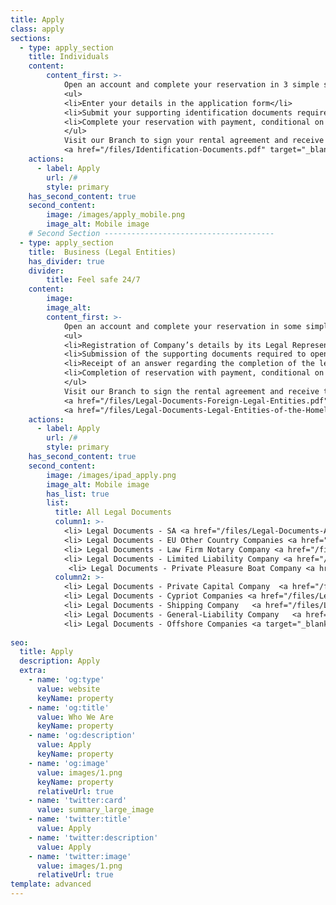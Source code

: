 ```yaml
---
title: Apply
class: apply
sections:
  - type: apply_section
    title: Individuals
    content: 
        content_first: >-
            Open an account and complete your reservation in 3 simple steps: 
            <ul>
            <li>Enter your details in the application form</li>
            <li>Submit your supporting identification documents required to open a customer account for individuals.</li>
            <li>Complete your reservation with payment, conditional on availability.</li>
            </ul>
            Visit our Branch to sign your rental agreement and receive your Safe Deposit Box keys.
            <a href="/files/Identification-Documents.pdf" target="_blank" class="doc">Identification Documents</a>
    actions:
      - label: Apply
        url: /#
        style: primary 
    has_second_content: true
    second_content:
        image: /images/apply_mobile.png
        image_alt: Mobile image
    # Second Section --------------------------------------
  - type: apply_section
    title:  Business (Legal Entities)
    has_divider: true
    divider: 
        title: Feel safe 24/7
    content: 
        image: 
        image_alt:
        content_first: >-
            Open an account and complete your reservation in some simple steps:
            <ul>
            <li>Registration of Company’s details by its Legal Representative in the Business application form.</li>
            <li>Submission of the supporting documents required to open a Business account. </li>
            <li>Receipt of an answer regarding the completion of the legalization process and regarding the persons who will have access to the Safe Deposit Box on behalf of the legal person.</li>
            <li>Completion of reservation with payment, conditional on availability. </li>
            </ul>
            Visit our Branch to sign the rental agreement and receive the Safe Deposit Box keys.
            <a href="/files/Legal-Documents-Foreign-Legal-Entities.pdf" rel="noopener " target="_blank" class="doc"> Legal Documents - Foreign Legal Entities</a>
            <a href="/files/Legal-Documents-Legal-Entities-of-the-Homeland.pdf" rel="noopener "  target="_blank" class="doc"> Legal Documents - Legal Entities of the Homeland</a>
    actions:
      - label: Apply
        url: /#
        style: primary 
    has_second_content: true
    second_content:
        image: /images/ipad_apply.png
        image_alt: Mobile image
        has_list: true
        list: 
          title: All Legal Documents
          column1: >-
            <li> Legal Documents - SA <a href="/files/Legal-Documents-AE.pdf" rel="noopener " target="_blank"></a></li>
            <li> Legal Documents - EU Other Country Companies <a href="/files/Legal-Documents-EU-Other-Country.pdf" target="_blank" rel="noopener "></a></li>
            <li> Legal Documents - Law Firm Notary Company <a href="/files/Legal-Documents-Law-Firm-Notary-Company.pdf" rel="noopener " target="_blank"></a></li>
            <li> Legal Documents - Limited Liability Company <a href="/files/Legal-Documents-Limited-Liability-Company.pdf" target="_blank" rel="noopener "></a></li>
             <li> Legal Documents - Private Pleasure Boat Company <a href="/files/Legal-Documents-Private-Pleasure-Boat-Company.pdf" rel="noopener " target="_blank"></a></li>
          column2: >-
            <li> Legal Documents - Private Capital Company  <a href="/files/Legal-Documents-Private-Capital-Company.pdf" target="_blank"></a></li>
            <li> Legal Documents - Cypriot Companies <a href="/files/Legal-Documents-Cypriot-Companies.pdf" target="_blank"></a></li>
            <li> Legal Documents - Shipping Company   <a href="/files/Legal-Documents-Shipping-Company.pdf" target="_blank"></a></li>
            <li> Legal Documents - General-Liability Company   <a href="/files/Legal-Documents-General-Liability-Company.pdf" target="_blank"></a></li>
            <li> Legal Documents - Offshore Companies <a target="_blank" href="/files/Legal-Documents-Offshore-Companies.pdf"></a></li>
    
seo:
  title: Apply
  description: Apply
  extra:
    - name: 'og:type'
      value: website
      keyName: property
    - name: 'og:title'
      value: Who We Are
      keyName: property
    - name: 'og:description'
      value: Apply
      keyName: property
    - name: 'og:image'
      value: images/1.png
      keyName: property
      relativeUrl: true
    - name: 'twitter:card'
      value: summary_large_image
    - name: 'twitter:title'
      value: Apply
    - name: 'twitter:description'
      value: Apply
    - name: 'twitter:image'
      value: images/1.png
      relativeUrl: true
template: advanced
---
```


